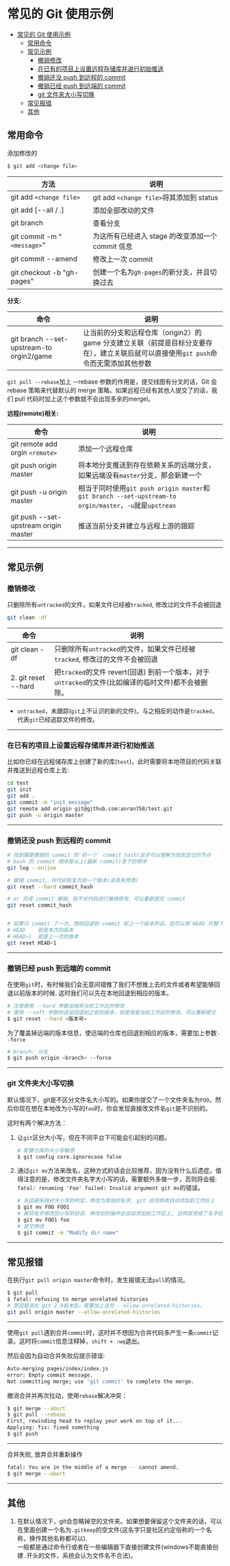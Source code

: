 # 常见的 Git 使用示例

- [常见的 Git 使用示例](#%E5%B8%B8%E8%A7%81%E7%9A%84-git-%E4%BD%BF%E7%94%A8%E7%A4%BA%E4%BE%8B)
  - [常用命令](#%E5%B8%B8%E7%94%A8%E5%91%BD%E4%BB%A4)
  - [常见示例](#%E5%B8%B8%E8%A7%81%E7%A4%BA%E4%BE%8B)
    - [撤销修改](#%E6%92%A4%E9%94%80%E4%BF%AE%E6%94%B9)
    - [在已有的项目上设置远程存储库并进行初始推送](#%E5%9C%A8%E5%B7%B2%E6%9C%89%E7%9A%84%E9%A1%B9%E7%9B%AE%E4%B8%8A%E8%AE%BE%E7%BD%AE%E8%BF%9C%E7%A8%8B%E5%AD%98%E5%82%A8%E5%BA%93%E5%B9%B6%E8%BF%9B%E8%A1%8C%E5%88%9D%E5%A7%8B%E6%8E%A8%E9%80%81)
    - [撤销还没 push 到远程的 commit](#%E6%92%A4%E9%94%80%E8%BF%98%E6%B2%A1-push-%E5%88%B0%E8%BF%9C%E7%A8%8B%E7%9A%84-commit)
    - [撤销已经 push 到远端的 commit](#%E6%92%A4%E9%94%80%E5%B7%B2%E7%BB%8F-push-%E5%88%B0%E8%BF%9C%E7%AB%AF%E7%9A%84-commit)
    - [git 文件夹大小写切换](#git-%E6%96%87%E4%BB%B6%E5%A4%B9%E5%A4%A7%E5%B0%8F%E5%86%99%E5%88%87%E6%8D%A2)
  - [常见报错](#%E5%B8%B8%E8%A7%81%E6%8A%A5%E9%94%99)
  - [其他](#%E5%85%B6%E4%BB%96)

## 常用命令

添加修改的

``` bash
$ git add <change file>
```

| 方法                        | 说明                                              |
| --------------------------- | ------------------------------------------------- |
| git add `<change file>`     | git add `<change file>`将其添加到 status          |
| git add [--all / .]         | 添加全部改动的文件                                |
| git branch                  | 查看分支                                          |
| git commit -m "`<message>`" | 为这所有已经进入 stage 的改变添加一个 commit 信息 |
| git commit --amend          | 修改上一次 commit                                 |
| git checkout -b "gh-pages"  | 创建一个名为`gh-pages`的新分支，并且切换过去      |

**分支:**

| 命令                                     | 说明                                                                                                                                    |
| ---------------------------------------- | --------------------------------------------------------------------------------------------------------------------------------------- |
| git branch --set-upstream-to orgin2/game | 让当前的分支和远程仓库（origin2）的 game 分支建立关联（前提是目标分支要存在），建立关联后就可以直接使用`git push`命令而无需添加其他参数 |

`git pull --rebase`加上 --rebase 参数的作用是，提交线图有分叉的话，Git 会 rebase 策略来代替默认的 merge 策略。如果远程已经有其他人提交了的话，我们 pull 代码时加上这个参数就不会出现多余的mergel。

**远程(remote)相关:**

| 命令                                  | 说明                                                                                                    |
| ------------------------------------- | ------------------------------------------------------------------------------------------------------- |
| git remote add orgin `<remote>`       | 添加一个远程仓库                                                                                        |
| git push origin master                | 将本地分支推送到存在依赖关系的远端分支，如果远端没有`master`分支，那会新建一个                          |
| git push -u origin master             | 相当于同时使用`git push origin master`和`git branch --set-upstream-to orgin/master`，`-u`就是`upstrean` |
| git push --set-upstream origin master | 推送当前分支并建立与远程上游的跟踪                                                                      |

---

## 常见示例

### 撤销修改

只删除所有`untracked`的文件，如果文件已经被`tracked`, 修改过的文件不会被回退

``` bash
git clean -df
```

| 命令                | 说明                                                                                                 |
| ------------------- | ---------------------------------------------------------------------------------------------------- |
| git clean -df       | 只删除所有`untracked`的文件，如果文件已经被`tracked`, 修改过的文件不会被回退                         |
| 2. git reset --hard | 把`tracked`的文件 revert(回退) 到前一个版本，对于`untracked`的文件(比如编译的临时文件)都不会被删除。 |

- `untracked`，未跟踪(`git`上不认识的新的文件)。与之相反的动作是`tracked`，代表`git`已经追踪文件的修改。

---

### 在已有的项目上设置远程存储库并进行初始推送

比如你已经在远程储存库上创建了新的库(`test`)，此时需要将本地项目的代码关联并推送到远程仓库上去:

``` bash
cd test
git init
git add .
git commit -m "init message"
git remote add origin git@github.com:anran758/test.git
git push -u origin master
```

---

### 撤销还没 push 到远程的 commit

``` bash
# 找到需要撤销的 commit 的`前一个` commit_hash(这步可以理解为找到定位的节点
# bash 的 commit 顺序是从上(最新 commit)至下的顺序
git log --online

# 撤销 commit, 将代码恢复为前一个版本(会丢失修改)
git reset --hard commit_hash

# or 完成 commit 撤销，但不对代码进行撤销修改，可以重新提交 commit
git reset commit_hash


# 如果只 commit 了一次，想给回退到 commit 前上一个版本的话，还可以用`HEAD`代替`hash`
# HEAD    就是本次的版本
# HEAD~1  就是上一次的版本
git reset HEAD~1
```

---

### 撤销已经 push 到远端的 commit

在使用`git`时，有时候我们会无意间错推了我们不想推上去的文件或者希望能够回退以前版本的时候.
这时我们可以先在本地回退到相应的版本。

``` bash
# 注意使用 --hard 参数会抛弃当前工作区的修改
# 使用 --soft 参数的话会回退到之前的版本，但是保留当前工作区的修改，可以重新提交
$ git reset --hard <版本号>
```

为了覆盖掉远端的版本信息，使远端的仓库也回退到相应的版本，需要加上参数`--force`

``` bash
# branch: 分支
$ git push origin <branch> --force
```

---

### git 文件夹大小写切换

默认情况下，git是不区分文件名大小写的。如果你提交了一个文件夹名为`FOO`，然后你现在想在本地改为小写的`foo`时，你会发现直接改文件名`git`是不识别的。

这时有两个解决方法：

1. 让`git`区分大小写，但在不同平台下可能会引起别的问题。

    ``` bash
    # 配置仓库的大小写敏感
    $ git config core.ignorecase false
    ```

2. 通过`git mv`方法来改名，这种方式的话会比较推荐，因为没有什么后遗症。值得注意的是，修改文件夹名字大小写的话，需要额外多做一步，否则将会报: `fatal: renaming 'Foo' failed: Invalid argument git mv`的错误。

    ``` bash
    # 先回避系统对大小写的判定，修改为其他的名字, git 会将修改自动添加到工作区上
    $ git mv FOO FOO1
    # 再将名字修改回小写的状态，修改后的操作会自动添加到工作区上, 这样就完成了名字的修改
    $ git mv FOO1 foo
    # 提交修改
    $ git commit -m "Modify dir name"
    ```

---

## 常见报错

在执行`git pull origin master`命令时，发生报错无法`pull`的情况。

``` bash
$ git pull
$ fatal: refusing to merge unrelated histories
# 原因是说在 git 2.9版本后，需要加上这句 --allow-unrelated-histories。
git pull origin master --allow-unrelated-histories
```

---

使用`git pull`遇到合并`commit`时，这时并不想因为合并代码多产生一条`commit`记录。这时将`commit`信息注释掉，`shift + :wq`退出。

然后会因为自动合并失败后提示错误:

``` bash
Auto-merging pages/index/index.js
error: Empty commit message.
Not committing merge; use 'git commit' to complete the merge.
```

撤消合并并再次拉动，使用`rebase`解决冲突：

``` bash
$ git merge --abort
$ git pull --rebase
First, rewinding head to replay your work on top of it...
Applying: fix: fixed something
$ git push
```

---

合并失败, 放弃合并重新操作

``` bash
fatal: You are in the middle of a merge -- cannot amend.
$ git merge --abort
```

---

## 其他

1. 在默认情况下，git会忽略掉空的文件夹。如果想要保留这个文件夹的话，可以在里面创建一个名为`.gitkeep`的空文件(这名字只是社区约定俗称的一个名称，换作其他名称都可以).  
  一般都是通过命令行或者在一些编辑器下直接创建文件(windows不能直接创建`.`开头的文件，系统会认为文件名不合法)。
